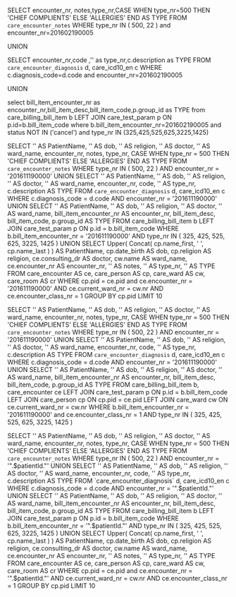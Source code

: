 SELECT encounter_nr, notes,type_nr,CASE WHEN type_nr=500 THEN 'CHIEF COMPLIENTS' ELSE 'ALLERGIES' END AS TYPE
FROM `care_encounter_notes` 
WHERE type_nr
IN ( 500, 22 ) and encounter_nr=201602190005

UNION

SELECT encounter_nr,code ,'' as type_nr,c.description as TYPE
FROM `care_encounter_diagnosis` d, care_icd10_en c  WHERE c.diagnosis_code=d.code and encounter_nr=201602190005

UNION

select bill_item_encounter_nr as encounter_nr,bill_item_desc,bill_item_code,p.group_id as TYPE
from care_billing_bill_item b  LEFT JOIN care_test_param p ON p.id=b.bill_item_code where b.bill_item_encounter_nr=201602190005  and status NOT IN ('cancel') and type_nr IN (325,425,525,625,3225,1425)



SELECT  '' AS PatientName,  '' AS dob,  '' AS religion,  '' AS doctor,  '' AS ward_name, encounter_nr, notes, type_nr, 
CASE  WHEN type_nr = 500
THEN  'CHIEF COMPLIENTS'
ELSE  'ALLERGIES'
END  AS 
TYPE 
FROM  `care_encounter_notes` 
WHERE type_nr
IN ( 500, 22  )  AND encounter_nr =  '201611190000'
UNION 
SELECT  '' AS PatientName,  '' AS dob,  '' AS religion,  '' AS doctor,  '' AS ward_name, encounter_nr, code,  '' AS type_nr, c.description AS 
TYPE 
FROM  `care_encounter_diagnosis` d, care_icd10_en c
WHERE c.diagnosis_code = d.code AND encounter_nr =  '201611190000'
UNION 
SELECT  '' AS PatientName,  '' AS dob,  '' AS religion,  '' AS doctor,  '' AS ward_name, bill_item_encounter_nr AS encounter_nr, bill_item_desc, bill_item_code, p.group_id AS 
TYPE 
FROM care_billing_bill_item b
LEFT  JOIN care_test_param p ON p.id = b.bill_item_code
WHERE b.bill_item_encounter_nr =  '201611190000'  AND type_nr
IN ( 325, 425, 525, 625, 3225, 1425  ) 
UNION 
SELECT Upper( Concat( cp.name_first,  ' ', cp.name_last )  )  AS PatientName, cp.date_birth AS dob, cp.religion AS religion, ce.consulting_dr AS doctor, cw.name AS ward_name, ce.encounter_nr AS encounter_nr,  '' AS notes,  '' AS type_nr,  '' AS 
TYPE  FROM care_encounter AS ce, care_person AS cp, care_ward AS cw, care_room AS cr
WHERE cp.pid =  ce.pid and ce.encounter_nr = '201611190000' AND ce.current_ward_nr = cw.nr AND ce.encounter_class_nr = 1
GROUP  BY cp.pid
LIMIT 10 



SELECT '' AS PatientName, '' AS dob, '' AS religion, '' AS doctor, '' AS ward_name, encounter_nr, notes, type_nr,
CASE WHEN type_nr = 500
THEN 'CHIEF COMPLIENTS'
ELSE 'ALLERGIES'
END AS
TYPE
FROM `care_encounter_notes`
WHERE type_nr
IN ( 500, 22 ) AND encounter_nr = '201611190000'
UNION
SELECT '' AS PatientName, '' AS dob, '' AS religion, '' AS doctor, '' AS ward_name, encounter_nr, code, '' AS type_nr, c.description AS
TYPE
FROM `care_encounter_diagnosis` d, care_icd10_en c
WHERE c.diagnosis_code = d.code AND encounter_nr = '201611190000'
UNION
SELECT '' AS PatientName, '' AS dob, '' AS religion, '' AS doctor, '' AS ward_name, bill_item_encounter_nr AS encounter_nr, bill_item_desc, bill_item_code, p.group_id AS
TYPE
FROM care_billing_bill_item b, care_encounter ce
LEFT JOIN care_test_param p ON p.id = b.bill_item_code
LEFT JOIN care_person cp ON cp.pid = ce.pid
LEFT JOIN  care_ward cw ON ce.current_ward_nr = cw.nr
WHERE b.bill_item_encounter_nr = '201611190000' and ce.encounter_class_nr = 1 AND type_nr
IN ( 325, 425, 525, 625, 3225, 1425 )



SELECT  '' AS PatientName,  '' AS dob,  '' AS religion,  '' AS doctor,  '' AS ward_name, encounter_nr, notes, type_nr, 
		CASE  WHEN type_nr = 500
		THEN  'CHIEF COMPLIENTS'
		ELSE  'ALLERGIES'
		END  AS 
		TYPE 
		FROM  `care_encounter_notes` 
		WHERE type_nr
		IN ( 500, 22  )  AND encounter_nr =  '".$patientId."'
		UNION 
		SELECT  '' AS PatientName,  '' AS dob,  '' AS religion,  '' AS doctor,  '' AS ward_name, encounter_nr, code,  '' AS type_nr, c.description AS 
		TYPE 
		FROM  `care_encounter_diagnosis` d, care_icd10_en c
		WHERE c.diagnosis_code = d.code AND encounter_nr =  '".$patientId."'
		UNION 
		SELECT  '' AS PatientName,  '' AS dob,  '' AS religion,  '' AS doctor,  '' AS ward_name, bill_item_encounter_nr AS encounter_nr, bill_item_desc, bill_item_code, p.group_id AS 
		TYPE 
		FROM care_billing_bill_item b
		LEFT  JOIN care_test_param p ON p.id = b.bill_item_code
		WHERE b.bill_item_encounter_nr =  '".$patientId."'  AND type_nr
		IN ( 325, 425, 525, 625, 3225, 1425  ) 
		UNION 
		SELECT Upper( Concat( cp.name_first,  ' ', cp.name_last )  )  AS PatientName, cp.date_birth AS dob, cp.religion AS religion, ce.consulting_dr AS doctor, cw.name AS ward_name, ce.encounter_nr AS encounter_nr,  '' AS notes,  '' AS type_nr,  '' AS 
		TYPE  FROM care_encounter AS ce, care_person AS cp, care_ward AS cw, care_room AS cr
		WHERE cp.pid =  ce.pid and ce.encounter_nr = '".$patientId."' AND ce.current_ward_nr = cw.nr AND ce.encounter_class_nr = 1
		GROUP  BY cp.pid
		LIMIT 10 
